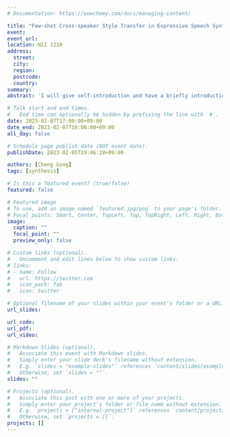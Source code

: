 ```yaml
---
# Documentation: https://wowchemy.com/docs/managing-content/

title: "Few-shot Cross-speaker Style Transfer in Expressive Speech Synthesis"
event:
event_url:
location: NII 1210
address:
  street:
  city:
  region:
  postcode:
  country:
summary:
abstract: 'I will give self-introduction and have a briefly introduction of some related research on speech synthesis in our Tianjin University laboratory at first. Next, I will talk about my Ph.d topic which is expressive speech synthesis and will mainly introduce some of my previous research. Then, I will simply introduce the topic "Cross-speaker Style Transfer " and talk about my recently work and the big challenge "Few-shot" that is what I want to solve Next. Finally, I will discuss another topic I will be involved in at NII, speech synthesis in low resource languages. In my opinion, low resources could also be considered as a kind of Few-shot problem, which is also exactly related to my current PhD research.'

# Talk start and end times.
#   End time can optionally be hidden by prefixing the line with `#`.
date: 2023-02-07T17:00:00+09:00
date_end: 2023-02-07T18:00:00+09:00
all_day: false

# Schedule page publish date (NOT event date).
publishDate: 2023-02-05T19:46:28+09:00

authors: [Cheng Gong]
tags: [synthesis]

# Is this a featured event? (true/false)
featured: false

# Featured image
# To use, add an image named `featured.jpg/png` to your page's folder. 
# Focal points: Smart, Center, TopLeft, Top, TopRight, Left, Right, BottomLeft, Bottom, BottomRight.
image:
  caption: ""
  focal_point: ""
  preview_only: false

# Custom links (optional).
#   Uncomment and edit lines below to show custom links.
# links:
# - name: Follow
#   url: https://twitter.com
#   icon_pack: fab
#   icon: twitter

# Optional filename of your slides within your event's folder or a URL.
url_slides:

url_code:
url_pdf:
url_video:

# Markdown Slides (optional).
#   Associate this event with Markdown slides.
#   Simply enter your slide deck's filename without extension.
#   E.g. `slides = "example-slides"` references `content/slides/example-slides.md`.
#   Otherwise, set `slides = ""`.
slides: ""

# Projects (optional).
#   Associate this post with one or more of your projects.
#   Simply enter your project's folder or file name without extension.
#   E.g. `projects = ["internal-project"]` references `content/project/deep-learning/index.md`.
#   Otherwise, set `projects = []`.
projects: []
---
```

